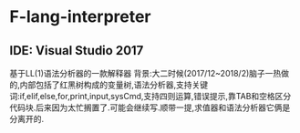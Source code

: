 # F-lang-interpreter
## IDE: Visual Studio 2017
基于LL(1)语法分析器的一款解释器
背景:大二时候(2017/12~2018/2)脑子一热做的,内部包括了红黑树构成的变量树,语法分析器,支持关键词:if,elif,else,for,print,input,sysCmd,支持四则运算,错误提示,靠TAB和空格区分代码块.后来因为太忙搁置了.可能会继续写.顺带一提,求值器和语法分析器它俩是分离开的.
